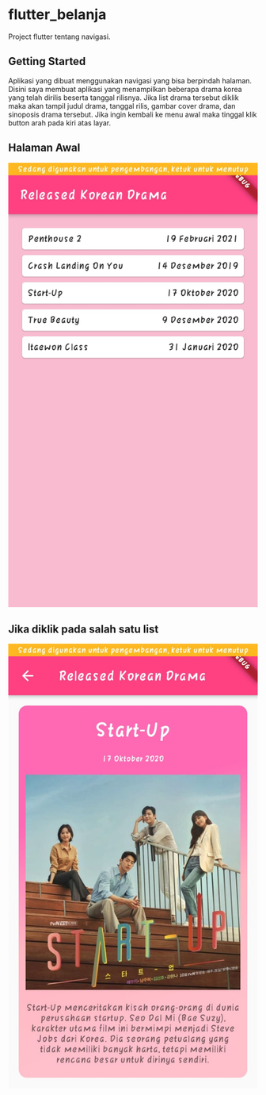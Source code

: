 # flutter_belanja

Project flutter tentang navigasi.

## Getting Started

Aplikasi yang dibuat menggunakan navigasi yang bisa berpindah halaman. Disini saya membuat aplikasi yang menampilkan beberapa drama korea yang telah dirilis beserta tanggal rilisnya. Jika list drama tersebut diklik maka akan tampil judul drama, tanggal rilis, gambar cover drama, dan sinoposis drama tersebut. Jika ingin kembali ke menu awal maka tinggal klik button arah pada kiri atas layar.

## Halaman Awal

![Image of Hasil](assets/images/hasil1.jpeg)

## Jika diklik pada salah satu list

![Image of Hasil](assets/images/hasil2.jpeg)
